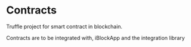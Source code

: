 # Contracts
Truffle project for smart contract in blockchain.

Contracts are to be integrated with, iBlockApp and the integration library
